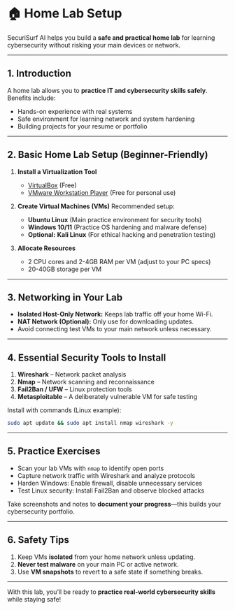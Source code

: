 # 🏠 Home Lab Setup

SecuriSurf AI helps you build a **safe and practical home lab** for learning cybersecurity without risking your main devices or network.

---

## 1. Introduction
A home lab allows you to **practice IT and cybersecurity skills safely**.  
Benefits include:
- Hands-on experience with real systems
- Safe environment for learning network and system hardening
- Building projects for your resume or portfolio

---

## 2. Basic Home Lab Setup (Beginner-Friendly)
1. **Install a Virtualization Tool**
   - [VirtualBox](https://www.virtualbox.org/) (Free)
   - [VMware Workstation Player](https://www.vmware.com/products/workstation-player.html) (Free for personal use)

2. **Create Virtual Machines (VMs)**
   Recommended setup:
   - **Ubuntu Linux** (Main practice environment for security tools)
   - **Windows 10/11** (Practice OS hardening and malware defense)
   - **Optional:** **Kali Linux** (For ethical hacking and penetration testing)

3. **Allocate Resources**
   - 2 CPU cores and 2-4GB RAM per VM (adjust to your PC specs)
   - 20-40GB storage per VM

---

## 3. Networking in Your Lab
- **Isolated Host-Only Network:** Keeps lab traffic off your home Wi-Fi.
- **NAT Network (Optional):** Only use for downloading updates.
- Avoid connecting test VMs to your main network unless necessary.

---

## 4. Essential Security Tools to Install
1. **Wireshark** – Network packet analysis
2. **Nmap** – Network scanning and reconnaissance
3. **Fail2Ban / UFW** – Linux protection tools
4. **Metasploitable** – A deliberately vulnerable VM for safe testing

Install with commands (Linux example):
```bash
sudo apt update && sudo apt install nmap wireshark -y
```

---

## 5. Practice Exercises
- Scan your lab VMs with `nmap` to identify open ports
- Capture network traffic with Wireshark and analyze protocols
- Harden Windows: Enable firewall, disable unnecessary services
- Test Linux security: Install Fail2Ban and observe blocked attacks

Take screenshots and notes to **document your progress**—this builds your cybersecurity portfolio.

---

## 6. Safety Tips
1. Keep VMs **isolated** from your home network unless updating.
2. **Never test malware** on your main PC or active network.
3. Use **VM snapshots** to revert to a safe state if something breaks.

---

With this lab, you’ll be ready to **practice real-world cybersecurity skills** while staying safe!  
